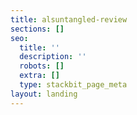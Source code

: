 ```yaml
---
title: alsuntangled-review
sections: []
seo:
  title: ''
  description: ''
  robots: []
  extra: []
  type: stackbit_page_meta
layout: landing
---
```

